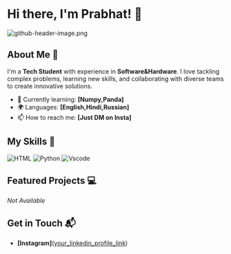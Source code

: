 # Hi there, I'm Prabhat! 👋

![github-header-image.png](https://github.com/user-attachments/assets/8c7ab00d-43b8-4606-bd4e-0d7ec236491d)

## About Me 🚀

I'm a **Tech Student** with experience in **Software&Hardware**. I love tackling complex problems, learning new skills, and collaborating with diverse teams to create innovative solutions.

- 🌱 Currently learning: **[Numpy,Panda]**
- 🌍 Languages: **[English,Hindi,Russian]**
- 📫 How to reach me: **[Just DM on Insta]**

## My Skills 🧠

![HTML](https://img.shields.io/badge/HTML5-E34F26?style=for-the-badge&logo=html5&logoColor=white)
![Python](https://img.shields.io/badge/Python-FFD43B?style=for-the-badge&logo=python&logoColor=blue)
![Vscode](https://img.shields.io/badge/VSCode-0078D4?style=for-the-badge&logo=visual%20studio%20code&logoColor=white)

## Featured Projects 💻

*Not Available*

## Get in Touch 📬

- **[Instagram]**([your_linkedin_profile_link](https://www.instagram.com/aryans_di/))

